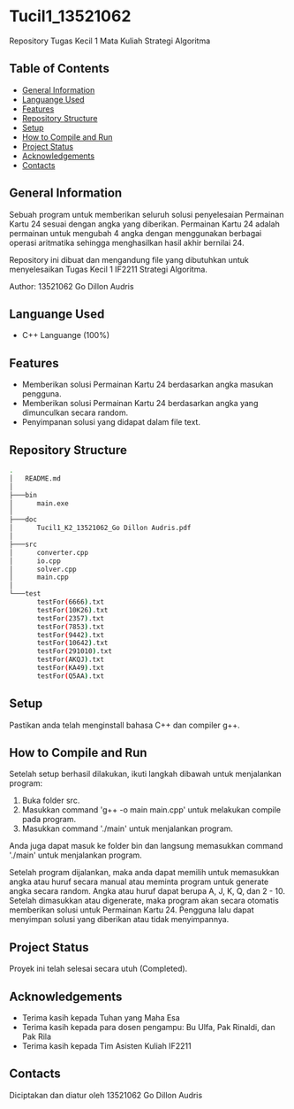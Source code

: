 # Tucil1_13521062
Repository Tugas Kecil 1 Mata Kuliah Strategi Algoritma

## Table of Contents
* [General Information](#general-information)
* [Languange Used](#languange-used)
* [Features](#features)
* [Repository Structure](#repository-structure)
* [Setup](#setup)
* [How to Compile and Run](#how-to-compile-and-run)
* [Project Status](#project-status)
* [Acknowledgements](#acknowledgements)
* [Contacts](#contacts)

## General Information
Sebuah program untuk memberikan seluruh solusi penyelesaian Permainan Kartu 24 sesuai dengan angka yang diberikan. Permainan Kartu 24 adalah permainan untuk mengubah 4 angka dengan menggunakan berbagai operasi aritmatika sehingga menghasilkan hasil akhir bernilai 24.

Repository ini dibuat dan mengandung file yang dibutuhkan untuk menyelesaikan Tugas Kecil 1 IF2211 Strategi Algoritma.

Author: 13521062 Go Dillon Audris

## Languange Used
- C++ Languange (100%)

## Features
- Memberikan solusi Permainan Kartu 24 berdasarkan angka masukan pengguna.
- Memberikan solusi Permainan Kartu 24 berdasarkan angka yang dimunculkan secara random.
- Penyimpanan solusi yang didapat dalam file text.

## Repository Structure
```bash
.
│   README.md
│
├───bin
│      main.exe
│  
├───doc
│      Tucil1_K2_13521062_Go Dillon Audris.pdf
│
├───src  
│      converter.cpp
│      io.cpp
│      solver.cpp
│      main.cpp
│
└───test
       testFor(6666).txt
       testFor(10K26).txt
       testFor(2357).txt
       testFor(7853).txt
       testFor(9442).txt
       testFor(10642).txt
       testFor(291010).txt
       testFor(AKQJ).txt
       testFor(KA49).txt
       testFor(Q5AA).txt
```

## Setup
Pastikan anda telah menginstall bahasa C++ dan compiler g++.

## How to Compile and Run
Setelah setup berhasil dilakukan, ikuti langkah dibawah untuk menjalankan program:
1. Buka folder src.
2. Masukkan command 'g++ -o main main.cpp' untuk melakukan compile pada program.
3. Masukkan command './main' untuk menjalankan program.

Anda juga dapat masuk ke folder bin dan langsung memasukkan command './main' untuk menjalankan program.

Setelah program dijalankan, maka anda dapat memilih untuk memasukkan angka atau huruf secara manual atau meminta program untuk generate angka secara random. Angka atau huruf dapat berupa A, J, K, Q, dan 2 - 10. Setelah dimasukkan atau digenerate, maka program akan secara otomatis memberikan solusi untuk Permainan Kartu 24. Pengguna lalu dapat menyimpan solusi yang diberikan atau tidak menyimpannya.

## Project Status
Proyek ini telah selesai secara utuh (Completed).

## Acknowledgements
- Terima kasih kepada Tuhan yang Maha Esa
- Terima kasih kepada para dosen pengampu: Bu Ulfa, Pak Rinaldi, dan Pak Rila
- Terima kasih kepada Tim Asisten Kuliah IF2211

## Contacts
Diciptakan dan diatur oleh 13521062 Go Dillon Audris